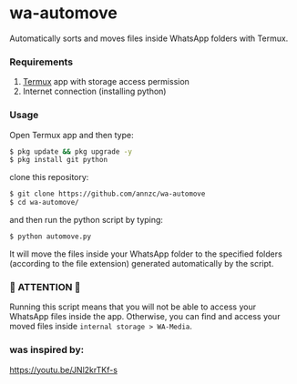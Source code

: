 <h1>wa-automove</h1>
<p>Automatically sorts and moves files inside WhatsApp folders with Termux.</>

### Requirements
1. [Termux](https://play.google.com/store/apps/details?id=com.termux) app with storage access permission
2. Internet connection (installing python) 

### Usage
Open Termux app and then type:
```bash
$ pkg update && pkg upgrade -y
$ pkg install git python
```
clone this repository:
```bash
$ git clone https://github.com/annzc/wa-automove
$ cd wa-automove/
```
and then run the python script by typing:
```bash
$ python automove.py
```
<p>It will move the files inside your WhatsApp folder to the specified folders (according to the file extension) generated automatically by the script.</p>
<h3>🚨 ATTENTION 🚨</h3>
Running this script means that you will not be able to access 
your WhatsApp files inside the app. Otherwise, you can find and access your moved files inside 
<code>internal storage > WA-Media</code>.

### was inspired by:
https://youtu.be/JNl2krTKf-s

